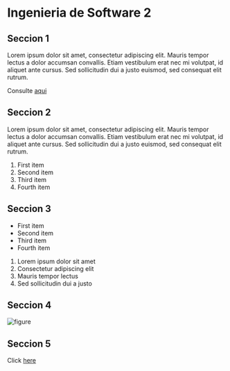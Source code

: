 # Ingenieria de Software 2

## Seccion 1

Lorem ipsum dolor sit amet, consectetur adipiscing elit. Mauris tempor lectus a dolor accumsan convallis. Etiam vestibulum erat nec mi volutpat, id aliquet ante cursus. Sed sollicitudin dui a justo euismod, sed consequat elit rutrum.

Consulte [aqui](https://github.com/GabiC15/UADER_IS2_CASARES.git)

## Seccion 2

Lorem ipsum dolor sit amet, consectetur adipiscing elit. Mauris tempor lectus a dolor accumsan convallis. Etiam vestibulum erat nec mi volutpat, id aliquet ante cursus. Sed sollicitudin dui a justo euismod, sed consequat elit rutrum.

1. First item
2. Second item
3. Third item
4. Fourth item

## Seccion 3

- First item
- Second item
- Third item
- Fourth item

1. Lorem ipsum dolor sit amet
2. Consectetur adipiscing elit
3. Mauris tempor lectus
4. Sed sollicitudin dui a justo

## Seccion 4

![figure](https://i.imgur.com/2LwSsSu.gif)

## Seccion 5

Click [here](https://youtu.be/RfiQYRn7fBg)
